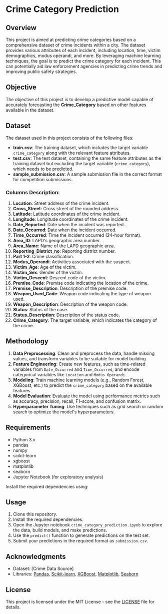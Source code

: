 # Crime Category Prediction

## Overview

This project is aimed at predicting crime categories based on a comprehensive dataset of crime incidents within a city. The dataset provides various attributes of each incident, including location, time, victim demographics, modus operandi, and more. By leveraging machine learning techniques, the goal is to predict the crime category for each incident. This can potentially aid law enforcement agencies in predicting crime trends and improving public safety strategies.

## Objective

The objective of this project is to develop a predictive model capable of accurately forecasting the **Crime_Category** based on other features available in the dataset.

## Dataset

The dataset used in this project consists of the following files:

- **train.csv**: The training dataset, which includes the target variable `crime_category` along with the relevant feature attributes.
- **test.csv**: The test dataset, containing the same feature attributes as the training dataset but excluding the target variable (`crime_category`), which needs to be predicted.
- **sample_submission.csv**: A sample submission file in the correct format for competition submissions.

### Columns Description:

1. **Location**: Street address of the crime incident.
2. **Cross_Street**: Cross street of the rounded address.
3. **Latitude**: Latitude coordinates of the crime incident.
4. **Longitude**: Longitude coordinates of the crime incident.
5. **Date_Reported**: Date when the incident was reported.
6. **Date_Occurred**: Date when the incident occurred.
7. **Time_Occurred**: Time the incident occurred (24-hour format).
8. **Area_ID**: LAPD's geographic area number.
9. **Area_Name**: Name of the LAPD geographic area.
10. **Reporting_District_no**: Reporting district number.
11. **Part 1-2**: Crime classification.
12. **Modus_Operandi**: Activities associated with the suspect.
13. **Victim_Age**: Age of the victim.
14. **Victim_Sex**: Gender of the victim.
15. **Victim_Descent**: Descent code of the victim.
16. **Premise_Code**: Premise code indicating the location of the crime.
17. **Premise_Description**: Description of the premise code.
18. **Weapon_Used_Code**: Weapon code indicating the type of weapon used.
19. **Weapon_Description**: Description of the weapon code.
20. **Status**: Status of the case.
21. **Status_Description**: Description of the status code.
22. **Crime_Category**: The target variable, which indicates the category of the crime.



## Methodology

1. **Data Preprocessing**: Clean and preprocess the data, handle missing values, and transform variables to be suitable for model building.
2. **Feature Engineering**: Create new features, such as time-related variables from `Date_Occurred` and `Time_Occurred`, and encode categorical variables like `Location` and `Modus_Operandi`.
3. **Modeling**: Train machine learning models (e.g., Random Forest, XGBoost, etc.) to predict the `crime_category` based on the available features.
4. **Model Evaluation**: Evaluate the model using performance metrics such as accuracy, precision, recall, F1-score, and confusion matrix.
5. **Hyperparameter Tuning**: Use techniques such as grid search or random search to optimize the model's hyperparameters.

## Requirements

- Python 3.x
- pandas
- numpy
- scikit-learn
- xgboost
- matplotlib
- seaborn
- Jupyter Notebook (for exploratory analysis)

Install the required dependencies using:

## Usage

1. Clone this repository.
2. Install the required dependencies.
3. Open the Jupyter notebook `crime_category_prediction.ipynb` to explore the data, build models, and make predictions.
4. Use the `predict()` function to generate predictions on the test set.
5. Submit your predictions in the required format as `submission.csv`.

## Acknowledgments

- Dataset: [Crime Data Source]
- Libraries: [Pandas](https://pandas.pydata.org/), [Scikit-learn](https://scikit-learn.org/), [XGBoost](https://xgboost.ai/), [Matplotlib](https://matplotlib.org/), [Seaborn](https://seaborn.pydata.org/)

## License

This project is licensed under the MIT License - see the [LICENSE](LICENSE) file for details.

